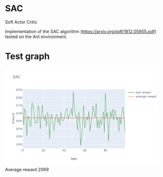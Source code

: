 # SAC
Soft Actor Critic

Implementation of the SAC algorithm (https://arxiv.org/pdf/1812.05905.pdf) tested on the Ant environment. 

# Test graph
![img](test_graph.png)
Average reward 2069
